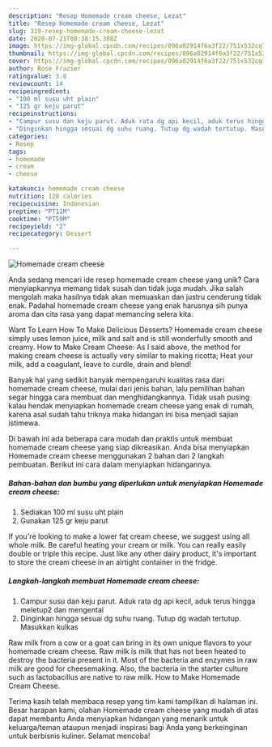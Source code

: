 ```yaml
---
description: "Resep Homemade cream cheese, Lezat"
title: "Resep Homemade cream cheese, Lezat"
slug: 319-resep-homemade-cream-cheese-lezat
date: 2020-07-21T08:38:15.308Z
image: https://img-global.cpcdn.com/recipes/096a02914f6a3f22/751x532cq70/homemade-cream-cheese-foto-resep-utama.jpg
thumbnail: https://img-global.cpcdn.com/recipes/096a02914f6a3f22/751x532cq70/homemade-cream-cheese-foto-resep-utama.jpg
cover: https://img-global.cpcdn.com/recipes/096a02914f6a3f22/751x532cq70/homemade-cream-cheese-foto-resep-utama.jpg
author: Rose Frazier
ratingvalue: 3.8
reviewcount: 14
recipeingredient:
- "100 ml susu uht plain"
- "125 gr keju parut"
recipeinstructions:
- "Campur susu dan keju parut. Aduk rata dg api kecil, aduk terus hingga meletup2 dan mengental"
- "Dinginkan hingga sesuai dg suhu ruang. Tutup dg wadah tertutup. Masukkan kulkas"
categories:
- Resep
tags:
- homemade
- cream
- cheese

katakunci: homemade cream cheese 
nutrition: 128 calories
recipecuisine: Indonesian
preptime: "PT11M"
cooktime: "PT59M"
recipeyield: "2"
recipecategory: Dessert

---
```



![Homemade cream cheese](https://img-global.cpcdn.com/recipes/096a02914f6a3f22/751x532cq70/homemade-cream-cheese-foto-resep-utama.jpg)

Anda sedang mencari ide resep homemade cream cheese yang unik? Cara menyiapkannya memang tidak susah dan tidak juga mudah. Jika salah mengolah maka hasilnya tidak akan memuaskan dan justru cenderung tidak enak. Padahal homemade cream cheese yang enak harusnya sih punya aroma dan cita rasa yang dapat memancing selera kita.

Want To Learn How To Make Delicious Desserts? Homemade cream cheese simply uses lemon juice, milk and salt and is still wonderfully smooth and creamy. How to Make Cream Cheese: As I said above, the method for making cream cheese is actually very similar to making ricotta; Heat your milk, add a coagulant, leave to curdle, drain and blend!

Banyak hal yang sedikit banyak mempengaruhi kualitas rasa dari homemade cream cheese, mulai dari jenis bahan, lalu pemilihan bahan segar hingga cara membuat dan menghidangkannya. Tidak usah pusing kalau hendak menyiapkan homemade cream cheese yang enak di rumah, karena asal sudah tahu triknya maka hidangan ini bisa menjadi sajian istimewa.


Di bawah ini ada beberapa cara mudah dan praktis untuk membuat homemade cream cheese yang siap dikreasikan. Anda bisa menyiapkan Homemade cream cheese menggunakan 2 bahan dan 2 langkah pembuatan. Berikut ini cara dalam menyiapkan hidangannya.

<!--inarticleads1-->

##### Bahan-bahan dan bumbu yang diperlukan untuk menyiapkan Homemade cream cheese:

1. Sediakan 100 ml susu uht plain
1. Gunakan 125 gr keju parut


If you&#39;re looking to make a lower fat cream cheese, we suggest using all whole milk. Be careful heating your cream or milk. You can really easily double or triple this recipe. Just like any other dairy product, it&#39;s important to store the cream cheese in an airtight container in the fridge. 

<!--inarticleads2-->

##### Langkah-langkah membuat Homemade cream cheese:

1. Campur susu dan keju parut. Aduk rata dg api kecil, aduk terus hingga meletup2 dan mengental
1. Dinginkan hingga sesuai dg suhu ruang. Tutup dg wadah tertutup. Masukkan kulkas


Raw milk from a cow or a goat can bring in its own unique flavors to your homemade cream cheese. Raw milk is milk that has not been heated to destroy the bacteria present in it. Most of the bacteria and enzymes in raw milk are good for cheesemaking. Also, the bacteria in the starter culture such as lactobacillus are native to raw milk. How to Make Homemade Cream Cheese. 

Terima kasih telah membaca resep yang tim kami tampilkan di halaman ini. Besar harapan kami, olahan Homemade cream cheese yang mudah di atas dapat membantu Anda menyiapkan hidangan yang menarik untuk keluarga/teman ataupun menjadi inspirasi bagi Anda yang berkeinginan untuk berbisnis kuliner. Selamat mencoba!
